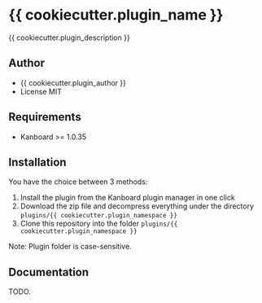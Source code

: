 {{ cookiecutter.plugin_name }}
==============================

{{ cookiecutter.plugin_description }}

Author
------

- {{ cookiecutter.plugin_author }}
- License MIT

Requirements
------------

- Kanboard >= 1.0.35

Installation
------------

You have the choice between 3 methods:

1. Install the plugin from the Kanboard plugin manager in one click
2. Download the zip file and decompress everything under the directory `plugins/{{ cookiecutter.plugin_namespace }}`
3. Clone this repository into the folder `plugins/{{ cookiecutter.plugin_namespace }}`

Note: Plugin folder is case-sensitive.

Documentation
-------------

TODO.
